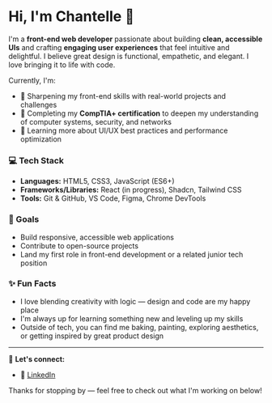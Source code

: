 # Hi, I'm Chantelle 👋

I'm a **front-end web developer** passionate about building **clean, accessible UIs** and crafting **engaging user experiences** that feel intuitive and delightful. I believe great design is functional, empathetic, and elegant. I love bringing it to life with code.

Currently, I'm:
- 🌱 Sharpening my front-end skills with real-world projects and challenges
- 🎯 Completing my **CompTIA+ certification** to deepen my understanding of computer systems, security, and networks
- 🧠 Learning more about UI/UX best practices and performance optimization

### 💻 Tech Stack

- **Languages:** HTML5, CSS3, JavaScript (ES6+)
- **Frameworks/Libraries:** React (in progress), Shadcn, Tailwind CSS
- **Tools:** Git & GitHub, VS Code, Figma, Chrome DevTools

### 🚀 Goals

- Build responsive, accessible web applications
- Contribute to open-source projects
- Land my first role in front-end development or a related junior tech position

### ✨ Fun Facts

- I love blending creativity with logic — design and code are my happy place
- I'm always up for learning something new and leveling up my skills
- Outside of tech, you can find me baking, painting, exploring aesthetics, or getting inspired by great product design

---

🔗 **Let's connect:**

- 💼 [LinkedIn](https://www.linkedin.com/in/chantelle-ullrich-dev)

Thanks for stopping by — feel free to check out what I'm working on below!
